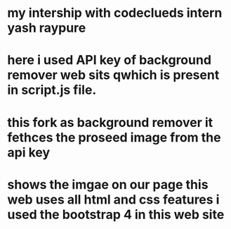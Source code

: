 # my intership with codeclueds intern yash raypure 
 # here i used API key of background remover web sits  qwhich is present in script.js file.
 # this fork as background  remover it fethces the proseed image from the api key 
 # shows the imgae on our page this web uses all html and css features i used the bootstrap 4 in this web site
 

